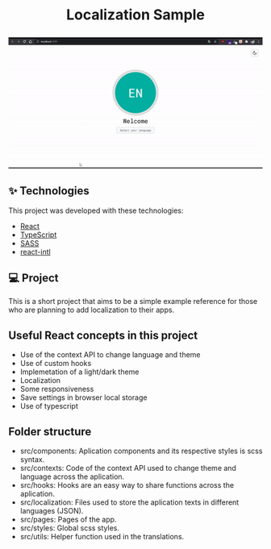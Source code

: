 # <p style="text-align: center;"> Localization Sample </p>

<img style="text-align: center;" src="./.github/usage.gif"/>

## ✨ Technologies

This project was developed with these technologies:

- [React](https://reactjs.org)
- [TypeScript](https://www.typescriptlang.org/)
- [SASS](https://sass-lang.com/)
- [react-intl](https://formatjs.io/docs/react-intl/)

## 💻 Project
This is a short project that aims to be a simple example reference for those who are planning to add localization to their apps.

## Useful React concepts in this project
 - Use of the context API to change language and theme
 - Use of custom hooks
 - Implemetation of a light/dark theme
 - Localization
 - Some responsiveness
 - Save settings in browser local storage
 - Use of typescript

## Folder structure
- src/components: Aplication components and its respective styles is scss syntax.
- src/contexts: Code of the context API used to change theme and language across the aplication.
- src/hooks: Hooks are an easy way to share functions across the aplication.
- src/localization: Files used to store the aplication texts in different languages (JSON).
- src/pages: Pages of the app.
- src/styles: Global scss styles.
- src/utils: Helper function used in the translations.
